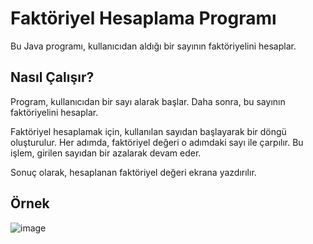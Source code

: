 # Faktöriyel Hesaplama Programı

Bu Java programı, kullanıcıdan aldığı bir sayının faktöriyelini hesaplar.

## Nasıl Çalışır?

Program, kullanıcıdan bir sayı alarak başlar. Daha sonra, bu sayının faktöriyelini hesaplar.

Faktöriyel hesaplamak için, kullanılan sayıdan başlayarak bir döngü oluşturulur. Her adımda, faktöriyel değeri o adımdaki sayı ile çarpılır. Bu işlem, girilen sayıdan bir azalarak devam eder.

Sonuç olarak, hesaplanan faktöriyel değeri ekrana yazdırılır.

## Örnek


![image](https://github.com/esmanur-karatas/javaAlgorithmExamples/assets/83882274/1c5d61bb-9881-4f88-bb23-073e6a057053)
